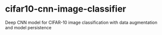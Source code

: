 # cifar10-cnn-image-classifier
Deep CNN model for CIFAR-10 image classification with data augmentation and model persistence
